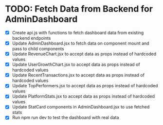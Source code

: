 # TODO: Fetch Data from Backend for AdminDashboard

- [x] Create api.js with functions to fetch dashboard data from existing backend endpoints
- [x] Update AdminDashboard.jsx to fetch data on component mount and pass to child components
- [x] Update RevenueChart.jsx to accept data as props instead of hardcoded values
- [x] Update UserGrowthChart.jsx to accept data as props instead of hardcoded values
- [x] Update RecentTransactions.jsx to accept data as props instead of hardcoded values
- [x] Update TopPerformers.jsx to accept data as props instead of hardcoded values
- [x] Update PlatformStats.jsx to accept data as props instead of hardcoded values
- [x] Update StatCard components in AdminDashboard.jsx to use fetched stats
- [x] Run npm run dev to test the dashboard with real data
